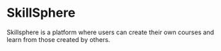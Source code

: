 # SkillSphere
Skillsphere is a platform where users can create their own courses and learn from those created by others.
